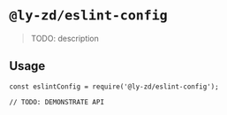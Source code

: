 # `@ly-zd/eslint-config`

> TODO: description

## Usage

```
const eslintConfig = require('@ly-zd/eslint-config');

// TODO: DEMONSTRATE API
```

